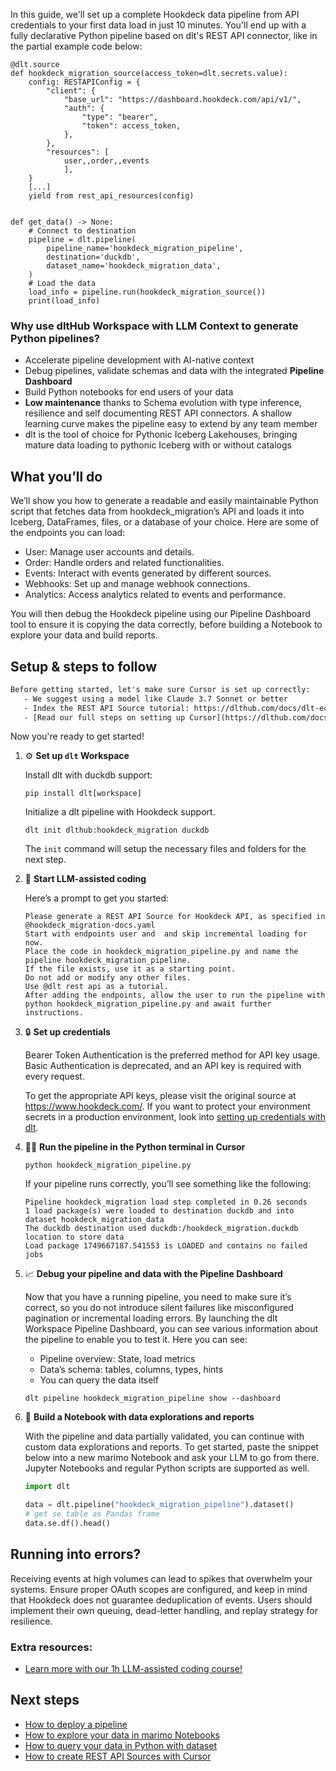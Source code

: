 In this guide, we'll set up a complete Hookdeck data pipeline from API credentials to your first data load in just 10 minutes. You'll end up with a fully declarative Python pipeline based on dlt's REST API connector, like in the partial example code below:

```python-outcome
@dlt.source
def hookdeck_migration_source(access_token=dlt.secrets.value):
    config: RESTAPIConfig = {
        "client": {
            "base_url": "https://dashboard.hookdeck.com/api/v1/",
            "auth": {
                "type": "bearer",
                "token": access_token,
            },
        },
        "resources": [
            user,,order,,events
            ],
    }
    [...]
    yield from rest_api_resources(config)


def get_data() -> None:
    # Connect to destination
    pipeline = dlt.pipeline(
        pipeline_name='hookdeck_migration_pipeline',
        destination='duckdb',
        dataset_name='hookdeck_migration_data', 
    )
    # Load the data
    load_info = pipeline.run(hookdeck_migration_source())
    print(load_info) 
```

### Why use dltHub Workspace with LLM Context to generate Python pipelines?

- Accelerate pipeline development with AI-native context
- Debug pipelines, validate schemas and data with the integrated **Pipeline Dashboard**
- Build Python notebooks for end users of your data
- **Low maintenance** thanks to Schema evolution with type inference, resilience and self documenting REST API connectors. A shallow learning curve makes the pipeline easy to extend by any team member
- dlt is the tool of choice for Pythonic Iceberg Lakehouses, bringing mature data loading to pythonic Iceberg with or without catalogs

## What you’ll do

We’ll show you how to generate a readable and easily maintainable Python script that fetches data from hookdeck_migration’s API and loads it into Iceberg, DataFrames, files, or a database of your choice. Here are some of the endpoints you can load:

- User: Manage user accounts and details.
- Order: Handle orders and related functionalities.
- Events: Interact with events generated by different sources.
- Webhooks: Set up and manage webhook connections.
- Analytics: Access analytics related to events and performance.

You will then debug the Hookdeck pipeline using our Pipeline Dashboard tool to ensure it is copying the data correctly, before building a Notebook to explore your data and build reports.

## Setup & steps to follow

```default
Before getting started, let's make sure Cursor is set up correctly:
   - We suggest using a model like Claude 3.7 Sonnet or better
   - Index the REST API Source tutorial: https://dlthub.com/docs/dlt-ecosystem/verified-sources/rest_api/ and add it to context as **@dlt rest api**
   - [Read our full steps on setting up Cursor](https://dlthub.com/docs/dlt-ecosystem/llm-tooling/cursor-restapi#23-configuring-cursor-with-documentation)
```

Now you're ready to get started!

1. ⚙️ **Set up `dlt` Workspace**
    
    Install dlt with duckdb support:
    ```shell
    pip install dlt[workspace]
    ```

    Initialize a dlt pipeline with Hookdeck support.
    ```shell
    dlt init dlthub:hookdeck_migration duckdb
    ```

    The `init` command will setup the necessary files and folders for the next step.
    
2. 🤠 **Start LLM-assisted coding**
    
    Here’s a prompt to get you started:
    
    ```prompt
    Please generate a REST API Source for Hookdeck API, as specified in @hookdeck_migration-docs.yaml 
    Start with endpoints user and  and skip incremental loading for now. 
    Place the code in hookdeck_migration_pipeline.py and name the pipeline hookdeck_migration_pipeline. 
    If the file exists, use it as a starting point. 
    Do not add or modify any other files. 
    Use @dlt rest api as a tutorial. 
    After adding the endpoints, allow the user to run the pipeline with python hookdeck_migration_pipeline.py and await further instructions.
    ```

    
3. 🔒 **Set up credentials** 
    
    Bearer Token Authentication is the preferred method for API key usage. Basic Authentication is deprecated, and an API key is required with every request.
    
    To get the appropriate API keys, please visit the original source at https://www.hookdeck.com/.
    If you want to protect your environment secrets in a production environment, look into [setting up credentials with dlt](https://dlthub.com/docs/walkthroughs/add_credentials).
    
4. 🏃‍♀️ **Run the pipeline in the Python terminal in Cursor**
    
    ```shell
    python hookdeck_migration_pipeline.py
    ```
    
    If your pipeline runs correctly, you’ll see something like the following:
    
    ```shell
    Pipeline hookdeck_migration load step completed in 0.26 seconds
    1 load package(s) were loaded to destination duckdb and into dataset hookdeck_migration_data
    The duckdb destination used duckdb:/hookdeck_migration.duckdb location to store data
    Load package 1749667187.541553 is LOADED and contains no failed jobs
    ```
    
5. 📈 **Debug your pipeline and data with the Pipeline Dashboard**

    Now that you have a running pipeline, you need to make sure it’s correct, so you do not introduce silent failures like misconfigured pagination or incremental loading errors. By launching the dlt Workspace Pipeline Dashboard, you can see various information about the pipeline to enable you to test it. Here you can see:
    - Pipeline overview: State, load metrics
    - Data’s schema: tables, columns, types, hints
    - You can query the data itself
    
    ```shell
    dlt pipeline hookdeck_migration_pipeline show --dashboard
    ```
    
6. 🐍 **Build a Notebook with data explorations and reports**

    With the pipeline and data partially validated, you can continue with custom data explorations and reports. To get started, paste the snippet below into a new marimo Notebook and ask your LLM to go from there. Jupyter Notebooks and regular Python scripts are supported as well.

    
    ```python
    import dlt

   data = dlt.pipeline("hookdeck_migration_pipeline").dataset()
   # get se table as Pandas frame
   data.se.df().head()
    ```

## Running into errors?

Receiving events at high volumes can lead to spikes that overwhelm your systems. Ensure proper OAuth scopes are configured, and keep in mind that Hookdeck does not guarantee deduplication of events. Users should implement their own queuing, dead-letter handling, and replay strategy for resilience.

### Extra resources:

- [Learn more with our 1h LLM-assisted coding course!](https://www.youtube.com/watch?v=GGid70rnJuM)

## Next steps

- [How to deploy a pipeline](https://dlthub.com/docs/walkthroughs/deploy-a-pipeline)
- [How to explore your data in marimo Notebooks](https://dlthub.com/docs/general-usage/dataset-access/marimo)
- [How to query your data in Python with dataset](https://dlthub.com/docs/general-usage/dataset-access/dataset)
- [How to create REST API Sources with Cursor](https://dlthub.com/docs/dlt-ecosystem/llm-tooling/cursor-restapi)